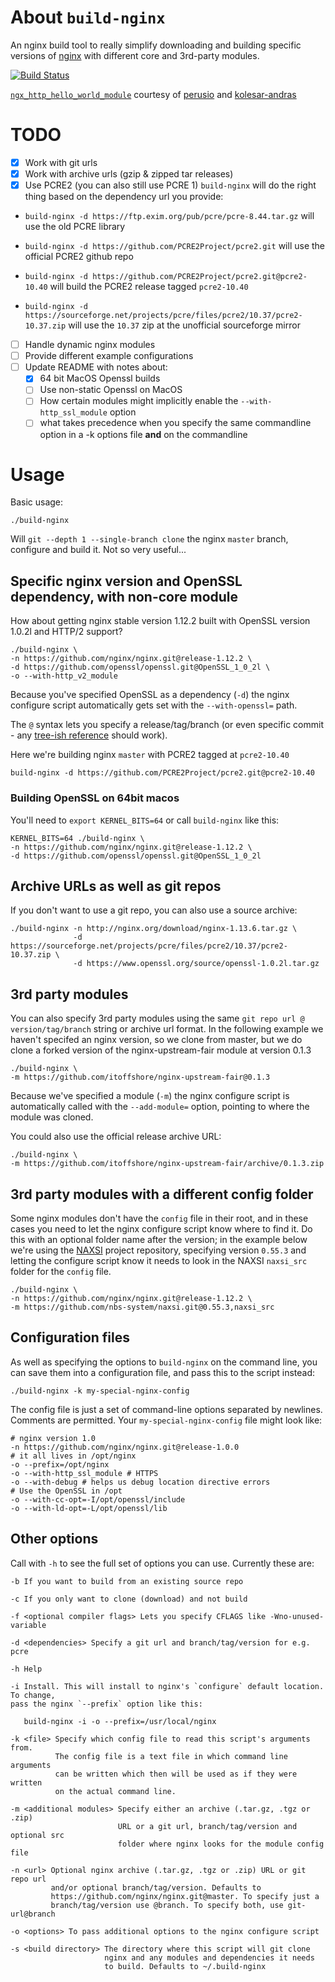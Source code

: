 # About `build-nginx`
An nginx build tool to really simplify downloading and building specific versions of [nginx](http://nginx.org/) with different core and 3rd-party modules.

[![Build Status](https://app.travis-ci.com/jaygooby/build-nginx.svg?branch=master)](https://app.travis-ci.com/github/jaygooby/build-nginx)

[`ngx_http_hello_world_module`](https://github.com/jaygooby/build-nginx/tree/hello-world-module) courtesy of [perusio](https://github.com/perusio/nginx-hello-world-module) and [kolesar-andras](https://github.com/kolesar-andras/nginx-hello-world-module/tree/content-length)

# TODO                                                                                                                                    

  - [x] Work with git urls
  - [x] Work with archive urls (gzip & zipped tar releases)
  - [x] Use PCRE2 (you can also still use PCRE 1) `build-nginx` will do the right thing based on the dependency url you provide:
  * `build-nginx -d https://ftp.exim.org/pub/pcre/pcre-8.44.tar.gz` will use the old PCRE library

  * `build-nginx -d https://github.com/PCRE2Project/pcre2.git` will use the official PCRE2 github repo

  * `build-nginx -d https://github.com/PCRE2Project/pcre2.git@pcre2-10.40` will build the PCRE2 release tagged `pcre2-10.40`

  * `build-nginx -d https://sourceforge.net/projects/pcre/files/pcre2/10.37/pcre2-10.37.zip` will use the `10.37` zip at the unofficial sourceforge mirror
  - [ ] Handle dynamic nginx modules
  - [ ] Provide different example configurations
  - [ ] Update README with notes about:
    - [x] 64 bit MacOS Openssl builds
    - [ ] Use non-static Openssl on MacOS
    - [ ] How certain modules might implicitly enable the `--with-http_ssl_module` option
    - [ ] what takes precedence when you specify the same commandline option in a -k options file **and** on the commandline

# Usage
Basic usage:

```
./build-nginx
```

Will `git --depth 1 --single-branch clone` the nginx `master` branch, configure and build it. Not so very useful...

## Specific nginx version and OpenSSL dependency, with non-core module
How about getting nginx stable version 1.12.2 built with OpenSSL version 1.0.2l and HTTP/2 support?

```
./build-nginx \
-n https://github.com/nginx/nginx.git@release-1.12.2 \
-d https://github.com/openssl/openssl.git@OpenSSL_1_0_2l \
-o --with-http_v2_module
```

Because you've specified OpenSSL as a dependency (`-d`) the nginx configure script automatically gets set with the `--with-openssl=` path.

The `@` syntax lets you specify a release/tag/branch (or even specific commit - any [tree-ish reference](https://git-scm.com/docs/gitglossary#gitglossary-aiddeftree-ishatree-ishalsotreeish) should work).

Here we're building nginx `master` with PCRE2 tagged at `pcre2-10.40`

```
build-nginx -d https://github.com/PCRE2Project/pcre2.git@pcre2-10.40
```

### Building OpenSSL on 64bit macos
You'll need to `export KERNEL_BITS=64` or call `build-nginx` like this:

```
KERNEL_BITS=64 ./build-nginx \
-n https://github.com/nginx/nginx.git@release-1.12.2 \
-d https://github.com/openssl/openssl.git@OpenSSL_1_0_2l
```

## Archive URLs as well as git repos
If you don't want to use a git repo, you can also use a source archive:

```
./build-nginx -n http://nginx.org/download/nginx-1.13.6.tar.gz \
              -d https://sourceforge.net/projects/pcre/files/pcre2/10.37/pcre2-10.37.zip \
              -d https://www.openssl.org/source/openssl-1.0.2l.tar.gz
```

## 3rd party modules
You can also specify 3rd party modules using the same `git repo url @ version/tag/branch` string or archive url format. In the following example we haven't specifed an nginx version, so we clone from master, but we do clone a forked version of the nginx-upstream-fair module at version 0.1.3

```
./build-nginx \
-m https://github.com/itoffshore/nginx-upstream-fair@0.1.3
```

Because we've specified a module (`-m`) the nginx configure script is automatically called with the `--add-module=` option, pointing to where the module was cloned.

You could also use the official release archive URL:

```
./build-nginx \
-m https://github.com/itoffshore/nginx-upstream-fair/archive/0.1.3.zip
```

## 3rd party modules with a different config folder
Some nginx modules don't have the `config` file in their root, and in these cases you need to let the nginx configure script know where to find it. Do this with an optional folder name after the version; in the example below we're using the [NAXSI](https://github.com/nbs-system/naxsi) project repository, specifying version `0.55.3` and letting the configure script know it needs to look in the NAXSI `naxsi_src` folder for the `config` file.

```
./build-nginx \
-n https://github.com/nginx/nginx.git@release-1.12.2 \
-m https://github.com/nbs-system/naxsi.git@0.55.3,naxsi_src
```

## Configuration files
As well as specifying the options to `build-nginx` on the command line, you can save them into a configuration file, and pass this to the script instead:

```
./build-nginx -k my-special-nginx-config
```

The config file is just a set of command-line options separated by newlines. Comments are permitted. Your `my-special-nginx-config` file might look like:

```
# nginx version 1.0
-n https://github.com/nginx/nginx.git@release-1.0.0
# it all lives in /opt/nginx
-o --prefix=/opt/nginx
-o --with-http_ssl_module # HTTPS
-o --with-debug # helps us debug location directive errors
# Use the OpenSSL in /opt
-o --with-cc-opt=-I/opt/openssl/include
-o --with-ld-opt=-L/opt/openssl/lib
```

## Other options
Call with `-h` to see the full set of options you can use. Currently these are:

```
-b If you want to build from an existing source repo

-c If you only want to clone (download) and not build

-f <optional compiler flags> Lets you specify CFLAGS like -Wno-unused-variable

-d <dependencies> Specify a git url and branch/tag/version for e.g. pcre

-h Help

-i Install. This will install to nginx's `configure` default location. To change,
pass the nginx `--prefix` option like this:

   build-nginx -i -o --prefix=/usr/local/nginx

-k <file> Specify which config file to read this script's arguments from.
          The config file is a text file in which command line arguments
          can be written which then will be used as if they were written
          on the actual command line.

-m <additional modules> Specify either an archive (.tar.gz, .tgz or .zip)
                        URL or a git url, branch/tag/version and optional src
                        folder where nginx looks for the module config file

-n <url> Optional nginx archive (.tar.gz, .tgz or .zip) URL or git repo url
         and/or optional branch/tag/version. Defaults to
         https://github.com/nginx/nginx.git@master. To specify just a
         branch/tag/version use @branch. To specify both, use git-url@branch

-o <options> To pass additional options to the nginx configure script

-s <build directory> The directory where this script will git clone
                     nginx and any modules and dependencies it needs
                     to build. Defaults to ~/.build-nginx
```
